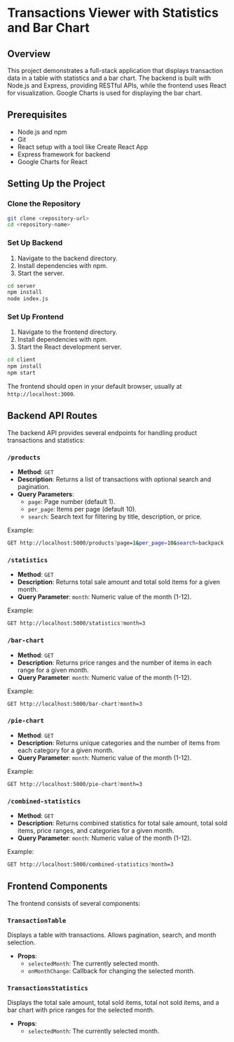 # Transactions Viewer with Statistics and Bar Chart

## Overview
This project demonstrates a full-stack application that displays transaction data in a table with statistics and a bar chart. The backend is built with Node.js and Express, providing RESTful APIs, while the frontend uses React for visualization. Google Charts is used for displaying the bar chart.

## Prerequisites
- Node.js and npm
- Git
- React setup with a tool like Create React App
- Express framework for backend
- Google Charts for React

## Setting Up the Project

### Clone the Repository
```bash
git clone <repository-url>
cd <repository-name>
```

### Set Up Backend
1. Navigate to the backend directory.
2. Install dependencies with npm.
3. Start the server.

```bash
cd server
npm install
node index.js
```

### Set Up Frontend
1. Navigate to the frontend directory.
2. Install dependencies with npm.
3. Start the React development server.

```bash
cd client
npm install
npm start
```

The frontend should open in your default browser, usually at `http://localhost:3000`.

## Backend API Routes
The backend API provides several endpoints for handling product transactions and statistics:

### `/products`
- **Method**: `GET`
- **Description**: Returns a list of transactions with optional search and pagination.
- **Query Parameters**:
  - `page`: Page number (default 1).
  - `per_page`: Items per page (default 10).
  - `search`: Search text for filtering by title, description, or price.
  
Example:
```bash
GET http://localhost:5000/products?page=1&per_page=10&search=backpack
```

### `/statistics`
- **Method**: `GET`
- **Description**: Returns total sale amount and total sold items for a given month.
- **Query Parameter**: `month`: Numeric value of the month (1-12).

Example:
```bash
GET http://localhost:5000/statistics?month=3
```

### `/bar-chart`
- **Method**: `GET`
- **Description**: Returns price ranges and the number of items in each range for a given month.
- **Query Parameter**: `month`: Numeric value of the month (1-12).

Example:
```bash
GET http://localhost:5000/bar-chart?month=3
```

### `/pie-chart`
- **Method**: `GET`
- **Description**: Returns unique categories and the number of items from each category for a given month.
- **Query Parameter**: `month`: Numeric value of the month (1-12).

Example:
```bash
GET http://localhost:5000/pie-chart?month=3
```

### `/combined-statistics`
- **Method**: `GET`
- **Description**: Returns combined statistics for total sale amount, total sold items, price ranges, and categories for a given month.
- **Query Parameter**: `month`: Numeric value of the month (1-12).

Example:
```bash
GET http://localhost:5000/combined-statistics?month=3
```

## Frontend Components
The frontend consists of several components:

### `TransactionTable`
Displays a table with transactions. Allows pagination, search, and month selection.

- **Props**:
  - `selectedMonth`: The currently selected month.
  - `onMonthChange`: Callback for changing the selected month.

### `TransactionsStatistics`
Displays the total sale amount, total sold items, total not sold items, and a bar chart with price ranges for the selected month.

- **Props**:
  - `selectedMonth`: The currently selected month.
